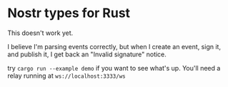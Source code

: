 # Nostr types for Rust

This doesn't work yet.

I believe I'm parsing events correctly, but when I create an event, sign it, and publish it, I get back an "Invalid signature" notice.

try `cargo run --example demo` if you want to see what's up. You'll need a relay running at `ws://localhost:3333/ws`
